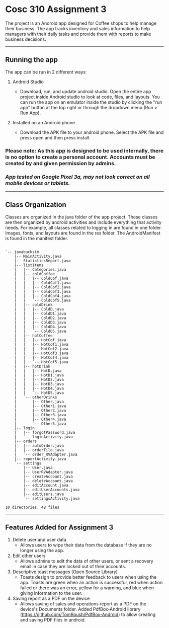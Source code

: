 # Cosc 310 Assignment 3

The project is an Android app designed for Coffee shops to help manage their business. The app tracks inventory and sales information to help managers with their daily tasks and provide them with reports to make business decisions.

---

## Running the app

The app can be run in 2 different ways:  

1. Android Studio

    - Download, run, and update android studio. Open the entire app project inside Android studio to look at code, files, and layouts. You can run the app on an emulator inside the studio by clicking the "run app" button at the top right or through the dropdown menu (Run > Run App).  
    
1. Installed on an Android phone

    - Download the APK file to your android phone. Select the APK file and press open and then press install.


### Please note: As this app is designed to be used internally, there is no option to create a personal account. Accounts must be created by and given permission by admins.
### *App tested on Google Pixel 3a, may not look correct on all mobile devices or tablets.*

---

## Class Organization

Classes are organized in the java folder of the app project. These classes are then organized by android activities and include everything that activity needs. For example, all classes related to logging in are found in one folder. Images, fonts, and layouts are found in the res folder. The AndroidManifest is found in the manifest folder.

~~~

`-- javabucksim
    |-- MainActivity.java
    |-- StatisticsReport.java
    |-- listItems
    |   |-- Categories.java
    |   |-- coldCoffee
    |   |   |-- ColdCof.java
    |   |   |-- ColdCof1.java
    |   |   |-- ColdCof2.java
    |   |   |-- ColdCof3.java
    |   |   |-- ColdCof4.java
    |   |   `-- ColdCof5.java
    |   |-- coldDrink
    |   |   |-- ColdD.java
    |   |   |-- ColdD1.java
    |   |   |-- ColdD2.java
    |   |   |-- ColdD3.java
    |   |   |-- ColdD4.java
    |   |   `-- ColdD5.java
    |   |-- hotCoffee
    |   |   |-- HotCof.java
    |   |   |-- HotCof1.java
    |   |   |-- HotCof2.java
    |   |   |-- HotCof3.java
    |   |   |-- HotCof4.java
    |   |   `-- HotCof5.java
    |   |-- hotDrink
    |   |   |-- HotD.java
    |   |   |-- HotD1.java
    |   |   |-- HotD2.java
    |   |   |-- HotD3.java
    |   |   |-- HotD4.java
    |   |   `-- HotD5.java
    |   `-- otherDrinks
    |       |-- Other.java
    |       |-- Other1.java
    |       |-- Other2.java
    |       |-- Other3.java
    |       |-- Other4.java
    |       `-- Other5.java
    |-- login
    |   |-- forgotPassword.java
    |   `-- loginActivity.java
    |-- orders
    |   |-- autoOrder.java
    |   |-- orderTile.java
    |   `-- order_RVAdapter.java
    |-- reportActivity.java
    `-- settings
        |-- User.java
        |-- UserRVAdapter.java
        |-- createAccount.java
        |-- deleteAccount.java
        |-- editAccount.java
        |-- editUserAccounts.java
        |-- editUsers.java
        `-- settingsActivity.java

10 directories, 48 files
~~~


---

## Features Added for Assignment 3

1. Delete user and user data
    - Allows users to wipe their data from the database if they are no longer using the app.
1. Edit other users
    - Allows admins to edit the data of other users, or sent a recovery email in case they are locked out of their accounts.
1. Descriptive toast messages (Open Source Library)
    - Toasts design to provide better feedback to users when using the app. Toasts are green when an action is successful, red when action failed or there was an error, yellow for a warning, and blue when giving information to the user.
1. Saving report as a PDF on the device
    - Allows saving of sales and operations report as a PDF on the device's Documents folder. Added PdfBox-Android library (https://github.com/TomRoush/PdfBox-Android) to allow creating and saving PDF files in android.

